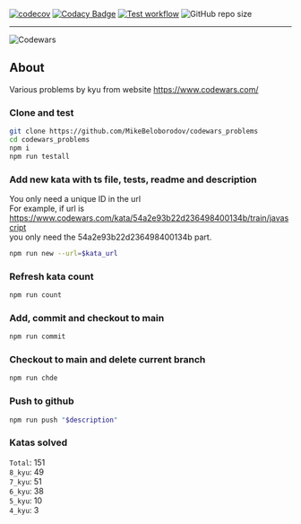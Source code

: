 [![codecov](https://codecov.io/gh/MikeBeloborodov/codewars_problems/graph/badge.svg?token=276C6UO7OL)](https://codecov.io/gh/MikeBeloborodov/codewars_problems)
[![Codacy Badge](https://app.codacy.com/project/badge/Grade/563776c906754dc7ac3f31217a1ff03f)](https://app.codacy.com/gh/MikeBeloborodov/codewars_problems/dashboard?utm_source=gh&utm_medium=referral&utm_content=&utm_campaign=Badge_grade)
[![Test workflow](https://github.com/MikeBeloborodov/codewars_problems/actions/workflows/main.yml/badge.svg)](https://github.com/MikeBeloborodov/codewars_problems/actions/workflows/main.yml)
![GitHub repo size](https://img.shields.io/github/repo-size/MikeBeloborodov/codewars_problems)

---

![Codewars](https://www.codewars.com/users/MikeBeloborodov/badges/large)

## About

Various problems by kyu from website https://www.codewars.com/

### Clone and test

```sh
git clone https://github.com/MikeBeloborodov/codewars_problems
cd codewars_problems
npm i
npm run testall
```

### Add new kata with ts file, tests, readme and description

You only need a unique ID in the url \
For example, if url is https://www.codewars.com/kata/54a2e93b22d236498400134b/train/javascript \
you only need the 54a2e93b22d236498400134b part.

```sh
npm run new --url=$kata_url
```

### Refresh kata count

```sh
npm run count
```

### Add, commit and checkout to main

```sh
npm run commit
```

### Checkout to main and delete current branch

```sh
npm run chde
```

### Push to github

```sh
npm run push "$description"
```

### Katas solved

`Total`: 151
\
`8_kyu`: 49
\
`7_kyu`: 51
\
`6_kyu`: 38
\
`5_kyu`: 10
\
`4_kyu`: 3

